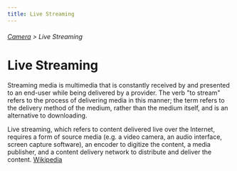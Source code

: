 ```yaml
---
title: Live Streaming
---
```

###### [Camera](../wiki/camera-technology.html) > Live Streaming

# Live Streaming

Streaming media is multimedia that is constantly received by and presented to an end-user while being delivered by a provider. The verb "to stream" refers to the process of delivering media in this manner; the term refers to the delivery method of the medium, rather than the medium itself, and is an alternative to downloading.  

Live streaming, which refers to content delivered live over the Internet, requires a form of source media (e.g. a video camera, an audio interface, screen capture software), an encoder to digitize the content, a media publisher, and a content delivery network to distribute and deliver the content. <a href="https://en.wikipedia.org/wiki/Streaming_media" target="_blank">Wikipedia</a> 

